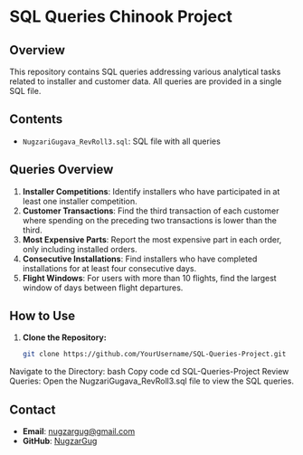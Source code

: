 # SQL Queries Chinook Project

## Overview

This repository contains SQL queries addressing various analytical tasks related to installer and customer data. All queries are provided in a single SQL file.

## Contents

- `NugzariGugava_RevRoll3.sql`: SQL file with all queries

## Queries Overview

1. **Installer Competitions**: Identify installers who have participated in at least one installer competition.
2. **Customer Transactions**: Find the third transaction of each customer where spending on the preceding two transactions is lower than the third.
3. **Most Expensive Parts**: Report the most expensive part in each order, only including installed orders.
4. **Consecutive Installations**: Find installers who have completed installations for at least four consecutive days.
5. **Flight Windows**: For users with more than 10 flights, find the largest window of days between flight departures.

## How to Use

1. **Clone the Repository:**
   ```bash
   git clone https://github.com/YourUsername/SQL-Queries-Project.git
Navigate to the Directory:
bash
Copy code
cd SQL-Queries-Project
Review Queries:
Open the NugzariGugava_RevRoll3.sql file to view the SQL queries.
## Contact

- **Email**: nugzargug@gmail.com
- **GitHub**: [NugzarGug](https://github.com/NugzarGug)
